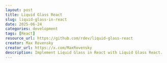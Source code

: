 ```yaml
---
layout: post
title: Liquid Glass React
slug: liquid-glass-in-react
date: 2025-06-24
categories: development
tags: [React]
resource_url: https://github.com/rdev/liquid-glass-react
creator: Max Rovensky
creator_url: https://x.com/MaxRovensky
description: Implement Liquid Glass in React with Liquid Glass React.
---
```

